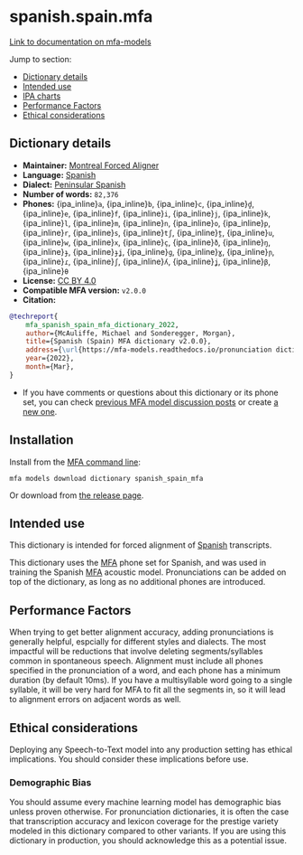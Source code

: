 
# spanish.spain.mfa

[Link to documentation on mfa-models](https://mfa-models.readthedocs.io/en/main/dictionary/spanish_spain_mfa.html)

Jump to section:

- [Dictionary details](#dictionary-details)
- [Intended use](#intended-use)
- [IPA charts](#ipa-charts)
- [Performance Factors](#performance-factors)
- [Ethical considerations](#ethical-considerations)

## Dictionary details

- **Maintainer:** [Montreal Forced Aligner](https://montreal-forced-aligner.readthedocs.io/)
- **Language:** [Spanish](https://en.wikipedia.org/wiki/Spanish_language)
- **Dialect:** [Peninsular Spanish](https://en.wikipedia.org/wiki/Peninsular_Spanish)
- **Number of words:** `82,376`
- **Phones:** {ipa_inline}`a`, {ipa_inline}`b`, {ipa_inline}`c`, {ipa_inline}`d̪`, {ipa_inline}`e`, {ipa_inline}`f`, {ipa_inline}`i`, {ipa_inline}`j`, {ipa_inline}`k`, {ipa_inline}`l`, {ipa_inline}`m`, {ipa_inline}`n`, {ipa_inline}`o`, {ipa_inline}`p`, {ipa_inline}`r`, {ipa_inline}`s`, {ipa_inline}`tʃ`, {ipa_inline}`t̪`, {ipa_inline}`u`, {ipa_inline}`w`, {ipa_inline}`x`, {ipa_inline}`ç`, {ipa_inline}`ð`, {ipa_inline}`ŋ`, {ipa_inline}`ɟ`, {ipa_inline}`ɟʝ`, {ipa_inline}`ɡ`, {ipa_inline}`ɣ`, {ipa_inline}`ɲ`, {ipa_inline}`ɾ`, {ipa_inline}`ʃ`, {ipa_inline}`ʎ`, {ipa_inline}`ʝ`, {ipa_inline}`β`, {ipa_inline}`θ`
- **License:** [CC BY 4.0](https://github.com/MontrealCorpusTools/mfa-models/tree/main/dictionary/spanish/spain_mfa/v2.0.0/LICENSE)
- **Compatible MFA version:** `v2.0.0`
- **Citation:**

```bibtex
@techreport{
	mfa_spanish_spain_mfa_dictionary_2022,
	author={McAuliffe, Michael and Sonderegger, Morgan},
	title={Spanish (Spain) MFA dictionary v2.0.0},
	address={\url{https://mfa-models.readthedocs.io/pronunciation dictionary/Spanish/Spanish (Spain) MFA dictionary v2_0_0.html}},
	year={2022},
	month={Mar},
}
```

- If you have comments or questions about this dictionary or its phone set, you can check [previous MFA model discussion posts](https://github.com/MontrealCorpusTools/mfa-models/discussions?discussions_q=Spanish+Spain+MFA+dictionary+v2.0.0) or create [a new one](https://github.com/MontrealCorpusTools/mfa-models/discussions/new).

## Installation

Install from the [MFA command line](https://montreal-forced-aligner.readthedocs.io/en/latest/user_guide/models/index.html):

```
mfa models download dictionary spanish_spain_mfa
```

Or download from [the release page](https://github.com/MontrealCorpusTools/mfa-models/releases/tag/dictionary-spanish_spain_mfa-v2.0.0).

## Intended use

This dictionary is intended for forced alignment of [Spanish](https://en.wikipedia.org/wiki/Spanish_language) transcripts.

This dictionary uses the [MFA](https://mfa-models.readthedocs.io/en/refactor/mfa_phone_set.html#spanish) phone set for Spanish, and was used in training the Spanish [MFA](https://mfa-models.readthedocs.io/en/refactor/mfa_phone_set.html#spanish) acoustic model.
Pronunciations can be added on top of the dictionary, as long as no additional phones are introduced.

## Performance Factors

When trying to get better alignment accuracy, adding pronunciations is generally helpful, espcially for different styles and dialects.  The most impactful will be reductions that
involve deleting segments/syllables common in spontaneous speech.  Alignment must include all phones specified in the pronunciation of a word, and each phone has
a minimum duration (by default 10ms). If you have a multisyllable word going to a single syllable, it will be very hard for MFA to fit all the segments in,
so it will lead to alignment errors on adjacent words as well.

## Ethical considerations

Deploying any Speech-to-Text model into any production setting has ethical implications. You should consider these implications before use.

### Demographic Bias

You should assume every machine learning model has demographic bias unless proven otherwise.
For pronunciation dictionaries, it is often the case that transcription accuracy and lexicon coverage for the prestige variety modeled in this dictionary compared to other variants.
If you are using this dictionary in production, you should acknowledge this as a potential issue.
